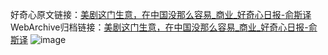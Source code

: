好奇心原文链接：[美剧这门生意，在中国没那么容易_商业_好奇心日报-俞斯译](https://www.qdaily.com/articles/2585.html)
WebArchive归档链接：[美剧这门生意，在中国没那么容易_商业_好奇心日报-俞斯译](http://web.archive.org/web/20190623151221/https://www.qdaily.com/articles/2585.html)
![image](http://ww3.sinaimg.cn/large/007d5XDply1g3v6bkcs8dj30u06xt4qr)